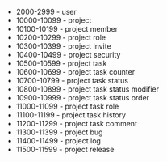 

- 2000-2999 - user
- 10000-10099 - project
- 10100-10199 - project member
- 10200-10299 - project role
- 10300-10399 - project invite
- 10400-10499 - project security
- 10500-10599 - project task
- 10600-10699 - project task counter
- 10700-10799 - project task status
- 10800-10899 - project task status modifier
- 10900-10999 - project task status order
- 11000-11099 - project task role
- 11100-11199 - project task history
- 11200-11299 - project task comment
- 11300-11399 - project bug
- 11400-11499 - project log
- 11500-11599 - project release